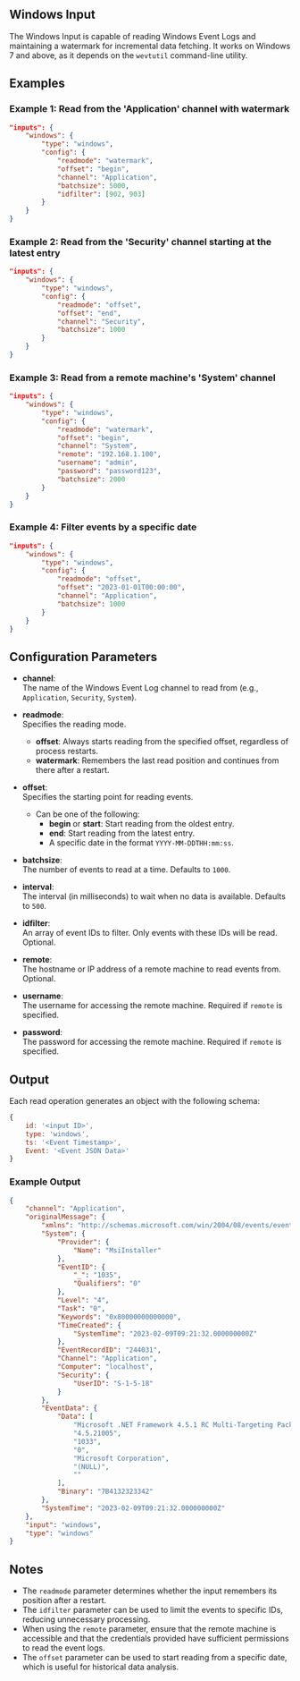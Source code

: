 ## Windows Input

The Windows Input is capable of reading Windows Event Logs and maintaining a watermark for incremental data fetching. It works on Windows 7 and above, as it depends on the `wevtutil` command-line utility.

## Examples

### Example 1: Read from the 'Application' channel with watermark
```json
"inputs": {
	"windows": {
		"type": "windows",
		"config": {
			"readmode": "watermark",
			"offset": "begin",
			"channel": "Application",
			"batchsize": 5000,
			"idfilter": [902, 903]
		}
	}
}
```

### Example 2: Read from the 'Security' channel starting at the latest entry
```json
"inputs": {
	"windows": {
		"type": "windows",
		"config": {
			"readmode": "offset",
			"offset": "end",
			"channel": "Security",
			"batchsize": 1000
		}
	}
}
```

### Example 3: Read from a remote machine's 'System' channel
```json
"inputs": {
	"windows": {
		"type": "windows",
		"config": {
			"readmode": "watermark",
			"offset": "begin",
			"channel": "System",
			"remote": "192.168.1.100",
			"username": "admin",
			"password": "password123",
			"batchsize": 2000
		}
	}
}
```

### Example 4: Filter events by a specific date
```json
"inputs": {
	"windows": {
		"type": "windows",
		"config": {
			"readmode": "offset",
			"offset": "2023-01-01T00:00:00",
			"channel": "Application",
			"batchsize": 1000
		}
	}
}
```

## Configuration Parameters

- **channel**:  
  The name of the Windows Event Log channel to read from (e.g., `Application`, `Security`, `System`).

- **readmode**:  
  Specifies the reading mode.  
  - **offset**: Always starts reading from the specified offset, regardless of process restarts.  
  - **watermark**: Remembers the last read position and continues from there after a restart.

- **offset**:  
  Specifies the starting point for reading events.  
  - Can be one of the following:  
    - **begin** or **start**: Start reading from the oldest entry.  
    - **end**: Start reading from the latest entry.  
    - A specific date in the format `YYYY-MM-DDTHH:mm:ss`.

- **batchsize**:  
  The number of events to read at a time. Defaults to `1000`.

- **interval**:  
  The interval (in milliseconds) to wait when no data is available. Defaults to `500`.

- **idfilter**:  
  An array of event IDs to filter. Only events with these IDs will be read. Optional.

- **remote**:  
  The hostname or IP address of a remote machine to read events from. Optional.

- **username**:  
  The username for accessing the remote machine. Required if `remote` is specified.

- **password**:  
  The password for accessing the remote machine. Required if `remote` is specified.

## Output

Each read operation generates an object with the following schema:
```javascript
{
	id: '<input ID>',
	type: 'windows',
	ts: '<Event Timestamp>',
	Event: '<Event JSON Data>'
}
```

### Example Output
```json
{
	"channel": "Application",
	"originalMessage": {
		"xmlns": "http://schemas.microsoft.com/win/2004/08/events/event",
		"System": {
			"Provider": {
				"Name": "MsiInstaller"
			},
			"EventID": {
				"_": "1035",
				"Qualifiers": "0"
			},
			"Level": "4",
			"Task": "0",
			"Keywords": "0x80000000000000",
			"TimeCreated": {
				"SystemTime": "2023-02-09T09:21:32.000000000Z"
			},
			"EventRecordID": "244031",
			"Channel": "Application",
			"Computer": "localhost",
			"Security": {
				"UserID": "S-1-5-18"
			}
		},
		"EventData": {
			"Data": [
				"Microsoft .NET Framework 4.5.1 RC Multi-Targeting Pack for Windows Store Apps (ENU)",
				"4.5.21005",
				"1033",
				"0",
				"Microsoft Corporation",
				"(NULL)",
				""
			],
			"Binary": "7B4132323342"
		},
		"SystemTime": "2023-02-09T09:21:32.000000000Z"
	},
	"input": "windows",
	"type": "windows"
}
```

## Notes

- The `readmode` parameter determines whether the input remembers its position after a restart.
- The `idfilter` parameter can be used to limit the events to specific IDs, reducing unnecessary processing.
- When using the `remote` parameter, ensure that the remote machine is accessible and that the credentials provided have sufficient permissions to read the event logs.
- The `offset` parameter can be used to start reading from a specific date, which is useful for historical data analysis.
